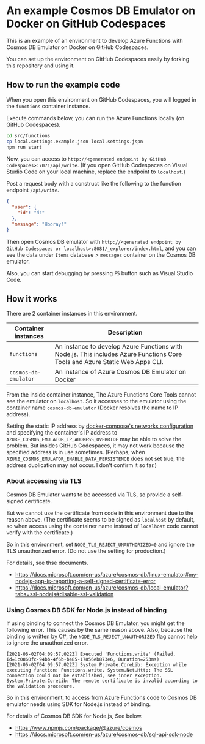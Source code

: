 # An example Cosmos DB Emulator on Docker on GitHub Codespaces

This is an example of an environment to develop Azure Functions with Cosmos DB Emulator on Docker on GitHub Codespaces.

You can set up the environment on GitHub Codespaces easily by forking this repository and using it.

## How to run the example code

When you open this environment on GitHub Codespaces, you will logged in the `functions` container instance.

Execute commands below, you can run the Azure Functions locally (on GitHub Codespaces).

```bash
cd src/functions
cp local.settings.example.json local.settings.jspn
npm run start
```

Now, you can access to `http://<generated endpoint by GitHub Codespaces>:7071/api/write`. (If you open GitHub Codespaces on Visual Studio Code on your local machine, replace the endpoint to `localhost`.)

Post a request body with a construct like the following to the function endpoint `/api/write`.

```json
{
  "user": {
    "id": "dz"
  },
  "message": "Hooray!"
}
```

Then open Cosmos DB emulator with `http://<generated endpoint by GitHub Codespaces or localhost>:8081/_explorer/index.html`, and you can see the data under `Items` database > `messages` container on the Cosmos DB emulator.

Also, you can start debugging by pressing `F5` button such as Visual Studio Code.

## How it works

There are 2 container instances in this environment.

| Container instances | Description |
|----|----|
| `functions` | An instance to develop Azure Functions with Node.js. This includes Azure Functions Core Tools and Azure Static Web Apps CLI. |
| `cosmos-db-emulator` | An instance of Azure Cosmos DB Emulator on Docker |

From the inside container instance, The Azure Functions Core Tools cannot see the emulator on `localhost`. So it accesses to the emulator using the container name `cosmos-db-emulator` (Docker resolves the name to IP address).

Setting the static IP address by [docker-compose's networks configuration](https://docs.docker.com/compose/compose-file/compose-file-v3/#networks) and specifying the container's IP address to `AZURE_COSMOS_EMULATOR_IP_ADDRESS_OVERRIDE` may be able to solve the problem. But insides GitHub Codespaces, it may not work because the specified address is in use sometimes. (Perhaps, when `AZURE_COSMOS_EMULATOR_ENABLE_DATA_PERSISTENCE` does not set true, the address duplication may not occur. I don't confirm it so far.)

### About accessing via TLS

Cosmos DB Emulator wants to be accessed via TLS, so provide a self-signed certificate.

But we cannot use the certificate from code in this environment due to the reason above. (The certificate seems to be signed as `localhost` by default, so when access using the container name instead of `localhost` code cannot verify with the certificate.)

So in this environment, set `NODE_TLS_REJECT_UNAUTHORIZED=0` and ignore the TLS unauthorized error. (Do not use the setting for production.)

For details, see thse documents.

- https://docs.microsoft.com/en-us/azure/cosmos-db/linux-emulator#my-nodejs-app-is-reporting-a-self-signed-certificate-error
- https://docs.microsoft.com/en-us/azure/cosmos-db/local-emulator?tabs=ssl-nodejs#disable-ssl-validation

### Using Cosmos DB SDK for Node.js instead of binding

If using binding to connect the Cosmos DB Emulator, you might get the following error. This causes by the same reason above. Also, because the binding is written by C#, the `NODE_TLS_REJECT_UNAUTHORIZED` flag cannot help to ignore the unauthorized error.

```
[2021-06-02T04:09:57.022Z] Executed 'Functions.write' (Failed, Id=1c0860fc-94bb-4f6b-b485-17856eb873e6, Duration=253ms)
[2021-06-02T04:09:57.022Z] System.Private.CoreLib: Exception while executing function: Functions.write. System.Net.Http: The SSL connection could not be established, see inner exception. System.Private.CoreLib: The remote certificate is invalid according to the validation procedure.
```

So in this environment, to access from Azure Functions code to Cosmos DB emulator needs using SDK for Node.js instead of binding.

For details of Cosmos DB SDK for Node.js, See below.

- https://www.npmjs.com/package/@azure/cosmos
- https://docs.microsoft.com/en-us/azure/cosmos-db/sql-api-sdk-node
